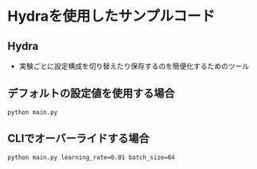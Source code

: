 # Hydraを使用したサンプルコード

## Hydra
- 実験ごとに設定構成を切り替えたり保存するのを簡便化するためのツール

## デフォルトの設定値を使用する場合
```
python main.py
```

## CLIでオーバーライドする場合
```
python main.py learning_rate=0.01 batch_size=64
```